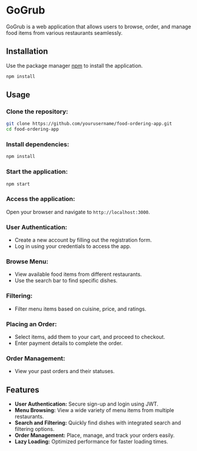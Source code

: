 # GoGrub

GoGrub is a web application that allows users to browse, order, and manage food items from various restaurants seamlessly.

## Installation

Use the package manager [npm](https://www.npmjs.com/get-npm) to install the application.

```bash
npm install
```
## Usage

### Clone the repository:
```bash
git clone https://github.com/yourusername/food-ordering-app.git
cd food-ordering-app
```

### Install dependencies:
```bash
npm install
```
### Start the application:
```bash
npm start
```
### Access the application:
Open your browser and navigate to `http://localhost:3000`.

### User Authentication:
- Create a new account by filling out the registration form.
- Log in using your credentials to access the app.

### Browse Menu:
- View available food items from different restaurants.
- Use the search bar to find specific dishes.

### Filtering:
- Filter menu items based on cuisine, price, and ratings.

### Placing an Order:
- Select items, add them to your cart, and proceed to checkout.
- Enter payment details to complete the order.

### Order Management:
- View your past orders and their statuses.

## Features
- **User Authentication:** Secure sign-up and login using JWT.
- **Menu Browsing:** View a wide variety of menu items from multiple restaurants.
- **Search and Filtering:** Quickly find dishes with integrated search and filtering options.
- **Order Management:** Place, manage, and track your orders easily.
- **Lazy Loading:** Optimized performance for faster loading times.


